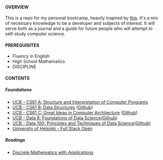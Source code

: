 #### OVERVIEW

This is a repo for my personal bootcamp, heavily inspired by [this](https://www.reddit.com/r/learnprogramming/comments/ortnef/a_super_harsh_guide_to_learning_computer_science/). It's a mix of necessary knowledge to be a developer and subjects of interest. It will serve both as a journal and a guide for future people who will attempt to self-study computer science.

#### PREREQUISITES

- Fluency in English
- High School Mathematics
- DISCIPLINE

#### CONTENTS

##### Foundations
- [UCB - CS61 A: Structure and Interpretation of Computer Programs](https://inst.eecs.berkeley.edu/~cs61a/sp21/)
- [UCB - CS61 B: Data Structures](https://sp21.datastructur.es/) ([Github](https://github.com/orgs/Berkeley-CS61B/repositories))
- [UCB - CS61 C: Great Ideas in Computer Architecture](https://cs61c.org/sp22/) ([Github](https://github.com/orgs/61c-teach/repositories))
- [UCB - Data 8: Foundations of Data Science](http://data8.org/fa21/)([Github](https://github.com/orgs/data-8/repositories))
- [UCB - Data 100: Principles and Techniques of Data Science](https://ds100.org/sp22/)([Github](https://github.com/orgs/DS-100/repositories))
- [University of Helsinki - Full Stack Open](https://fullstackopen.com/en/)

##### Readings
- [Discrete Mathematics with Applications](https://www.amazon.com/Discrete-Mathematics-Applications-Susanna-Epp-dp-1337694193/dp/1337694193/ref=dp_ob_image_bk)
